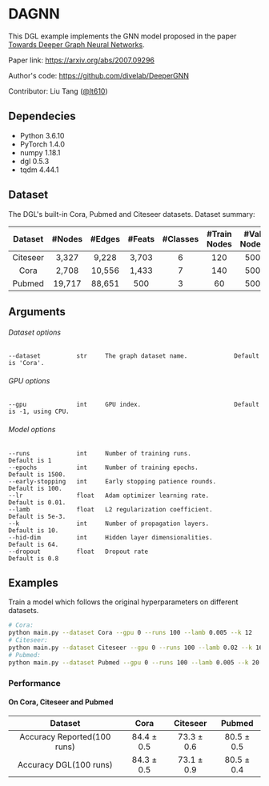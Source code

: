 # DAGNN

This DGL example implements the GNN model proposed in the paper [Towards Deeper Graph Neural Networks](https://arxiv.org/abs/2007.09296).

Paper link: https://arxiv.org/abs/2007.09296

Author's code: https://github.com/divelab/DeeperGNN

Contributor: Liu Tang ([@lt610](https://github.com/lt610))

## Dependecies
- Python 3.6.10
- PyTorch 1.4.0
- numpy 1.18.1
- dgl 0.5.3
- tqdm 4.44.1

## Dataset

The DGL's built-in Cora, Pubmed and Citeseer datasets. Dataset summary:

| Dataset | #Nodes | #Edges | #Feats | #Classes | #Train Nodes | #Val Nodes | #Test Nodes |
| :-: | :-: | :-: | :-: | :-: | :-: | :-: | :-: |
| Citeseer | 3,327 | 9,228 | 3,703 | 6 | 120 | 500 | 1000 |
| Cora | 2,708 | 10,556 | 1,433 | 7 | 140 | 500 | 1000 |
| Pubmed | 19,717 | 88,651 | 500 | 3 | 60 | 500 | 1000 |

## Arguments

###### Dataset options
```
--dataset          str     The graph dataset name.             Default is 'Cora'.
```

###### GPU options
```
--gpu              int     GPU index.                          Default is -1, using CPU.
```

###### Model options
```
--runs             int     Number of training runs.               Default is 1
--epochs           int     Number of training epochs.             Default is 1500.
--early-stopping   int     Early stopping patience rounds.        Default is 100.
--lr               float   Adam optimizer learning rate.          Default is 0.01.
--lamb             float   L2 regularization coefficient.         Default is 5e-3.
--k                int     Number of propagation layers.          Default is 10.
--hid-dim          int     Hidden layer dimensionalities.         Default is 64.
--dropout          float   Dropout rate                           Default is 0.8
```

## Examples

Train a model which follows the original hyperparameters on different datasets.
```bash
# Cora:
python main.py --dataset Cora --gpu 0 --runs 100 --lamb 0.005 --k 12
# Citeseer:
python main.py --dataset Citeseer --gpu 0 --runs 100 --lamb 0.02 --k 16
# Pubmed:
python main.py --dataset Pubmed --gpu 0 --runs 100 --lamb 0.005 --k 20
```
### Performance

#### On Cora, Citeseer and Pubmed
| Dataset | Cora | Citeseer | Pubmed |
| :-: | :-: | :-: | :-: |
| Accuracy Reported(100 runs) | 84.4 ± 0.5 | 73.3 ± 0.6 | 80.5 ± 0.5 |
| Accuracy DGL(100 runs) | 84.3 ± 0.5 | 73.1 ± 0.9 | 80.5 ± 0.4 |
